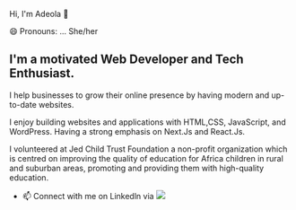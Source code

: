 Hi, I'm Adeola 👋 

😄 Pronouns: ... She/her

## I'm a motivated Web Developer and Tech Enthusiast. 

I help businesses to grow their online presence by having modern and up-to-date websites. 

I enjoy building websites and applications with HTML,CSS, JavaScript, and WordPress. Having a strong emphasis on Next.Js and React.Js.

I volunteered at Jed Child Trust Foundation a non-profit organization which is centred on improving the quality of education for Africa children in rural and suburban areas, promoting and providing them with high-quality education.

- 📫 Connect with me on Linkedln via <img src ="[https://www.linkedin.com/in/adeolaabdulramon/](https://img.shields.io/badge/LinkedIn-0077B5?style=for-the-badge&logo=linkedin&logoColor=white)" />

